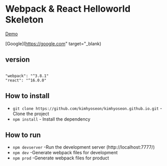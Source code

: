 # Webpack & React Helloworld Skeleton


[Demo](https://kimhyoseon.github.io/)

[Google](https://google.com" target="_blank)

## version
<pre><code>
"webpack": "^3.8.1"
"react": "^16.0.0"
</code></pre>

## How to install
- ``git clone https://github.com/kimhyoseon/kimhyoseon.github.io.git`` - Clone the project
- ``npm install`` - Install the dependency

## How to run
- ``npm devserver``  -Run the development server (http://localhost:7777/)
- ``npm dev``  -Generate webpack files for development 
- ``npm prod``  -Generate webpack files for product
